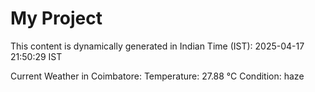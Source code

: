 # My Project

This content is dynamically generated in Indian Time (IST): 2025-04-17 21:50:29 IST


Current Weather in Coimbatore:
Temperature: 27.88 °C
Condition: haze
